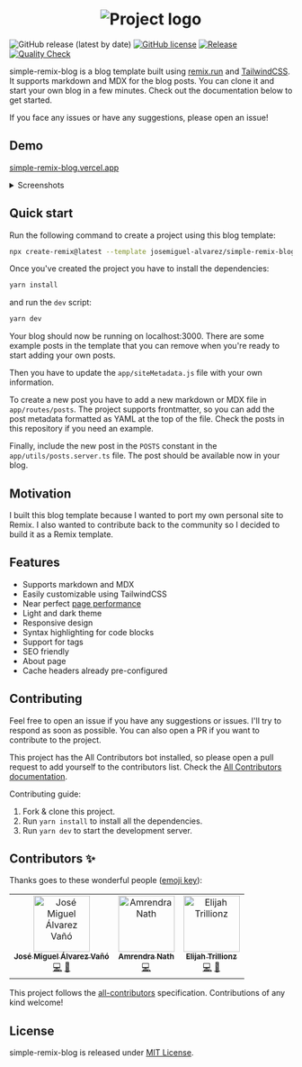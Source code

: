 <center>
<h1>
  <img alt="Project logo" src="https://user-images.githubusercontent.com/89982193/189909779-fc246b9e-1ff8-46d8-9c57-8c51d1676d77.png">
</h1>
</center>

![GitHub release (latest by date)](https://img.shields.io/github/v/release/josemiguel-alvarez/simple-remix-blog)
[![GitHub license](https://img.shields.io/github/license/josemiguel-alvarez/simple-remix-blog)](https://github.com/josemiguel-alvarez/simple-remix-blog/blob/main/LICENSE)
[![Release](https://github.com/josemiguel-alvarez/simple-remix-blog/actions/workflows/release.yml/badge.svg)](https://github.com/josemiguel-alvarez/simple-remix-blog/actions/workflows/release.yml)
[![Quality Check](https://github.com/josemiguel-alvarez/simple-remix-blog/actions/workflows/analysis.yml/badge.svg)](https://github.com/josemiguel-alvarez/simple-remix-blog/actions/workflows/analysis.yml)

simple-remix-blog is a blog template built using [remix.run](https://remix.run/) and [TailwindCSS](https://tailwindcss.com/). It supports markdown and MDX for the blog posts. You can clone it and start your own blog in a few minutes. Check out the documentation below to get started.

If you face any issues or have any suggestions, please open an issue!

## Demo

[simple-remix-blog.vercel.app](https://simple-remix-blog.vercel.app/)

<details>
  <summary>Screenshots</summary>
  <h1>
    <img alt="Home" src="https://user-images.githubusercontent.com/89982193/190130973-0291b5bc-99f5-4bb0-be07-2485e3d4913e.png">
  </h1>

  <h1>
    <img alt="Post" src="https://user-images.githubusercontent.com/89982193/190131250-831b88d4-9b29-4b3c-a537-f64e277621cd.png">
  </h1>

  <h1>
    <img alt="Tags" src="https://user-images.githubusercontent.com/89982193/190131315-f54a9ea2-46f3-4235-abca-a61571272cf8.png">
  </h1>

  <h1>
    <img alt="About" src="https://user-images.githubusercontent.com/89982193/190131432-189d5394-aa2b-4dff-922a-184f8f879ac9.png">
  </h1>

</details>

## Quick start

Run the following command to create a project using this blog template:

```bash
npx create-remix@latest --template josemiguel-alvarez/simple-remix-blog
```

Once you've created the project you have to install the dependencies:

```bash
yarn install
```

and run the `dev` script:

```bash
yarn dev
```

Your blog should now be running on localhost:3000. There are some example posts in the template that you can remove when you're ready to start adding your own posts.

Then you have to update the `app/siteMetadata.js` file with your own information.

To create a new post you have to add a new markdown or MDX file in `app/routes/posts`. The project supports frontmatter, so you can add the post metadata formatted as YAML at the top of the file. Check the posts in this repository if you need an example.

Finally, include the new post in the `POSTS` constant in the `app/utils/posts.server.ts` file. The post should be available now in your blog.

## Motivation

I built this blog template because I wanted to port my own personal site to Remix. I also wanted to contribute back to the community so I decided to build it as a Remix template.

## Features

- Supports markdown and MDX
- Easily customizable using TailwindCSS
- Near perfect [page performance](https://pagespeed.web.dev/report?url=https%3A%2F%2Fsimple-remix-blog.vercel.app%2F)
- Light and dark theme
- Responsive design
- Syntax highlighting for code blocks
- Support for tags
- SEO friendly
- About page
- Cache headers already pre-configured

## Contributing

Feel free to open an issue if you have any suggestions or issues. I'll try to respond as soon as possible. You can also open a PR if you want to contribute to the project.

This project has the All Contributors bot installed, so please open a pull request to add yourself to the contributors list. Check the [All Contributors documentation](https://allcontributors.org/docs/en/bot/usage).

Contributing guide:

1. Fork & clone this project.
2. Run `yarn install` to install all the dependencies.
3. Run `yarn dev` to start the development server.

## Contributors ✨

Thanks goes to these wonderful people ([emoji key](https://allcontributors.org/docs/en/emoji-key)):

<!-- ALL-CONTRIBUTORS-LIST:START - Do not remove or modify this section -->
<!-- prettier-ignore-start -->
<!-- markdownlint-disable -->
<table>
  <tbody>
    <tr>
      <td align="center"><a href="http://www.linkedin.com/in/jmalvarezvano"><img src="https://avatars.githubusercontent.com/u/89982193?v=4?s=100" width="100px;" alt="José Miguel Álvarez Vañó"/><br /><sub><b>José Miguel Álvarez Vañó</b></sub></a><br /><a href="https://github.com/josemiguel-alvarez/simple-remix-blog/commits?author=josemiguel-alvarez" title="Code">💻</a> <a href="https://github.com/josemiguel-alvarez/simple-remix-blog/commits?author=josemiguel-alvarez" title="Documentation">📖</a></td>
      <td align="center"><a href="https://amrendranath.dev/"><img src="https://avatars.githubusercontent.com/u/46886429?v=4?s=100" width="100px;" alt="Amrendra Nath "/><br /><sub><b>Amrendra Nath </b></sub></a><br /><a href="https://github.com/josemiguel-alvarez/simple-remix-blog/commits?author=amrendranath" title="Code">💻</a></td>
      <td align="center"><a href="http://www.elijahtrillionz.com"><img src="https://avatars.githubusercontent.com/u/60356516?v=4?s=100" width="100px;" alt="Elijah Trillionz"/><br /><sub><b>Elijah Trillionz</b></sub></a><br /><a href="https://github.com/josemiguel-alvarez/simple-remix-blog/commits?author=Elijah-trillionz" title="Code">💻</a> <a href="#design-Elijah-trillionz" title="Design">🎨</a></td>
    </tr>
  </tbody>
  <tfoot>
    
  </tfoot>
</table>

<!-- markdownlint-restore -->
<!-- prettier-ignore-end -->

<!-- ALL-CONTRIBUTORS-LIST:END -->

This project follows the [all-contributors](https://github.com/all-contributors/all-contributors) specification. Contributions of any kind welcome!

## License

simple-remix-blog is released under [MIT License](https://github.com/josemiguel-alvarez/simple-remix-blog/blob/main/LICENSE).
